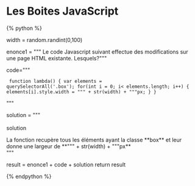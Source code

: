 Les Boites JavaScript
=======================

{% python %}

width = random.randint(0,100)


enonce1 = """<span class="exoQuestion"> Le code Javascript suivant effectue des modifications sur une page HTML existante. Lesquels?</span>"""



code="""<pre><code>
	function lambda() {
	var elements = querySelectorAll('.box');
	for(int i = 0; i< elements.length; i++) {
	elements[i].style.width = """ + str(width) + """px;
	}
	}
</code></pre>"""



solution = """<br/><br/>
<span class="solutionButton">solution</span>
<div class="solutionArea">
<span class="exoSolution">
La fonction recupère tous les éléments ayant la classe **box** et leur donne une largeur de **""" + str(width) + """px**
</span></div>"""


result = enonce1 + code + solution
return result


{% endpython %}